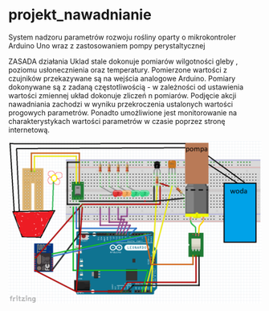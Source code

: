 # projekt_nawadnianie
System nadzoru parametrów rozwoju rośliny oparty o mikrokontroler Arduino Uno wraz z zastosowaniem pompy perystaltycznej 

ZASADA działania
Uklad stale dokonuje pomiarów wilgotności gleby , poziomu usłonecznienia oraz temperatury. Pomierzone wartości z czujników przekazywane są na wejścia analogowe Arduino.
Pomiary dokonywane są z zadaną częstotliwością - w zależności od ustawienia wartości zmiennej układ dokonuje zliczeń n pomiarów. Podjęcie  akcji nawadniania zachodzi w wyniku przekroczenia ustalonych wartości progowych parametrów. Ponadto umożliwione jest monitorowanie na charakterystykach wartości parametrów w czasie poprzez stronę internetową.



<img src="schemat_prototyp_naszego_UKLADU.bmp" alt="drawing" width="1000"/>

